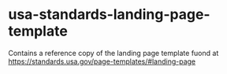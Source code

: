 # usa-standards-landing-page-template
Contains a reference copy of the landing page template fuond at https://standards.usa.gov/page-templates/#landing-page
